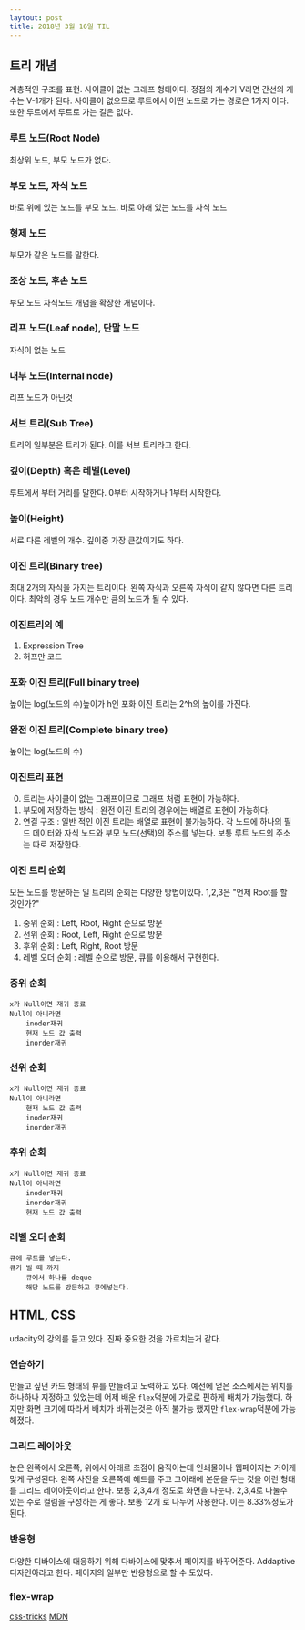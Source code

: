 ```yaml
---
laytout: post
title: 2018년 3월 16일 TIL
---
```


## 트리 개념 
계층적인 구조를 표현. 사이클이 없는 그래프 형태이다. 정점의 개수가 V라면 간선의 개수는 V-1개가 된다. 사이클이 없으므로 루트에서 어떤 노드로 가는 경로은 1가지 이다. 또한 루트에서 루트로 가는 길은 없다.

### 루트 노드(Root Node)
최상위 노드, 부모 노드가 없다.

### 부모 노드, 자식 노드
바로 위에 있는 노드를 부모 노드. 바로 아래 있는 노드를 자식 노드

### 형제 노드
부모가 같은 노드를 말한다.

### 조상 노드, 후손 노드
부모 노드  자식노드 개념을 확장한 개념이다.

### 리프 노드(Leaf node), 단말 노드
자식이 없는 노드

### 내부 노드(Internal node)
리프 노드가 아닌것

### 서브 트리(Sub Tree)
트리의 일부분은 트리가 된다. 이를 서브 트리라고 한다.

### 깊이(Depth) 혹은 레벨(Level)
루트에서 부터 거리를 말한다. 0부터 시작하거나 1부터 시작한다.

### 높이(Height)
서로 다른 레벨의 개수. 깊이중 가장 큰값이기도 하다.

### 이진 트리(Binary tree)
최대 2개의 자식을 가지는 트리이다.
왼쪽 자식과 오른쪽 자식이 같지 않다면 다른 트리이다.
최악의 경우 노드 개수만 큼의 노드가 될 수 있다.

### 이진트리의 예
1. Expression Tree
2. 허프만 코드 

### 포화 이진 트리(Full binary tree) 
높이는 log(노드의 수)높이가 h인 포화 이진 트리는 2^h의 높이를 가진다.
### 완전 이진 트리(Complete binary tree)
높이는 log(노드의 수)

### 이진트리 표현
0. 트리는 사이클이 없는 그래프이므로 그래프 처럼 표현이 가능하다.
1. 부모에 저장하는 방식 : 완전 이진 트리의 경우에는 배열로 표현이 가능하다.
2. 연결 구조 : 일반 적인 이진 트리는 배열로 표현이 불가능하다. 각 노드에 하나의 필드 데이터와 자식 노드와  부모 노드(선택)의 주소를 넣는다. 보통 루트 노드의 주소는 따로 저장한다.

### 이진 트리 순회
모든 노드를 방문하는 일 트리의 순회는 다양한 방법이있다. 1,2,3은 "언제 Root를 할 것인가?"
1. 중위 순회 : Left, Root, Right 순으로 방문
2. 선위 순회 : Root, Left, Right 순으로 방문
3. 후위 순회 : Left, Right, Root 방문
4. 레벨 오더 순회 : 레벨 순으로 방문, 큐를 이용해서 구현한다.

### 중위 순회
```
x가 Null이면 재귀 종료
Null이 아니라면 
    inoder재귀 
    현재 노드 값 출력 
    inorder재귀
```
### 선위 순회
```
x가 Null이면 재귀 종료
Null이 아니라면 
    현재 노드 값 출력 
    inoder재귀 
    inorder재귀
```
### 후위 순회
```
x가 Null이면 재귀 종료
Null이 아니라면 
    inoder재귀 
    inorder재귀
    현재 노드 값 출력 
```

### 레벨 오더 순회
```
큐에 루트를 넣는다.
큐가 빌 때 까지
    큐에서 하나를 deque
    해당 노드를 방문하고 큐에넣는다.
```


## HTML, CSS
udacity의 강의를 듣고 있다. 진짜 중요한 것을 가르치는거 같다.
### 연습하기
만들고 싶던 카드 형태의 뷰를 만들려고 노력하고 있다. 예전에 얻은 소스에서는 위치를 하나하나 지정하고 있었는데 어제 배운 `flex`덕분에 가로로 편하게 배치가 가능했다. 하지만 화면 크기에 따라서 배치가 바뀌는것은 아직 불가능 했지만 `flex-wrap`덕분에 가능해졌다.

### 그리드 레이아웃
눈은 왼쪽에서 오른쪽, 위에서 아래로 초점이 움직이는데 인쇄물이나 웹페이지는 거이게 맞게 구성된다.
왼쪽 사진을 오른쪽에 헤드를 주고 그아래에 본문을 두는 것을 이런 형태를 그리드 레이아웃이라고 한다.
보통 2,3,4개 정도로 화면을 나눈다. 2,3,4로 나눌수 있는 수로 컬럼을 구성하는 게 좋다. 보통 12개 로 나누어 사용한다. 이는 8.33%정도가 된다.

### 반응형
다양한 디바이스에 대응하기 위해 다바이스에 맞추서 페이지를 바꾸어준다. Addaptive디자인아라고 한다.
페이지의 일부만 반응형으로 할 수 도있다. 

### flex-wrap
[css-tricks](https://css-tricks.com/snippets/css/a-guide-to-flexbox/)
[MDN](https://developer.mozilla.org/en-US/docs/Web/CSS/flex-wrap)
